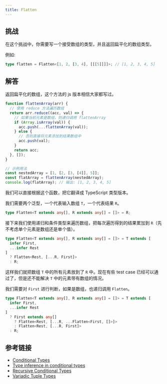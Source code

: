 ```yaml
---
title: Flatten
---
```


## 挑战

在这个挑战中，你需要写一个接受数组的类型，并且返回扁平化的数组类型。

例如:

```ts
type flatten = Flatten<[1, 2, [3, 4], [[[5]]]]>; // [1, 2, 3, 4, 5]
```

## 解答

返回扁平化的数组，这个方法的 js 版本相信大家都写过。

```ts
function flattenArray(arr) {
  // 使用 reduce 方法遍历数组
  return arr.reduce((acc, val) => {
    // 如果当前元素是数组，则递归调用 flattenArray
    if (Array.isArray(val)) {
      acc.push(...flattenArray(val));
    } else {
      // 否则直接将元素添加到结果数组中
      acc.push(val);
    }
    return acc;
  }, []);
}

// 示例用法
const nestedArray = [1, [2, [3, [4]], 5]];
const flatArray = flattenArray(nestedArray);
console.log(flatArray); // 输出: [1, 2, 3, 4, 5]
```

我们可以直接根据这个函数，把它翻译成 TypeScript 类型版本。

我们需要两个泛型，一个代表输入数组 `T`，一个代表结果 `R`。

```ts
type Flatten<T extends any[], R extends any[] = []> = R;
```

接下来我们使用递归和条件类型来遍历数组，把每次遍历得到的结果累加到 `R`（先不考虑单个元素是数组还是单个值）。

```ts
type Flatten<T extends any[], R extends any[] = []> = T extends [
  infer First,
  ...infer Rest
]
  ? Flatten<Rest, [...R, First]>
  : R;
```

这样我们就把数组 `T` 中的所有元素放到了 `R` 中。现在有些 test case 已经可以通过了，但是还不能解决 `T` 中的元素带有数组的情况。

我们需要对 `First` 进行判断，如果是数组，也递归调用 `Flatten`。

```ts
type Flatten<T extends any[], R extends any[] = []> = T extends [
  infer First,
  ...infer Rest
]
  ? First extends any[]
    ? Flatten<Rest, [...R, ...Flatten<First, []>]>
    : Flatten<Rest, [...R, First]>
  : R;
```

## 参考链接

- [Conditional Types](https://www.typescriptlang.org/docs/handbook/2/conditional-types.html)
- [Type inference in conditional types](https://www.typescriptlang.org/docs/handbook/2/conditional-types.html#inferring-within-conditional-types)
- [Recursive Conditional Types](https://www.typescriptlang.org/docs/handbook/release-notes/typescript-4-1.html#recursive-conditional-types)
- [Variadic Tuple Types](https://www.typescriptlang.org/docs/handbook/release-notes/typescript-4-0.html#variadic-tuple-types)
